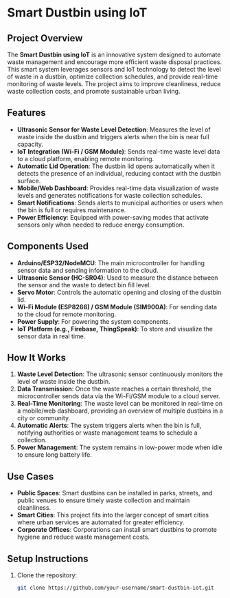 # Smart Dustbin using IoT

## Project Overview

The **Smart Dustbin using IoT** is an innovative system designed to automate waste management and encourage more efficient waste disposal practices. This smart system leverages sensors and IoT technology to detect the level of waste in a dustbin, optimize collection schedules, and provide real-time monitoring of waste levels. The project aims to improve cleanliness, reduce waste collection costs, and promote sustainable urban living.

## Features

- **Ultrasonic Sensor for Waste Level Detection**: Measures the level of waste inside the dustbin and triggers alerts when the bin is near full capacity.
- **IoT Integration (Wi-Fi / GSM Module)**: Sends real-time waste level data to a cloud platform, enabling remote monitoring.
- **Automatic Lid Operation**: The dustbin lid opens automatically when it detects the presence of an individual, reducing contact with the dustbin surface.
- **Mobile/Web Dashboard**: Provides real-time data visualization of waste levels and generates notifications for waste collection schedules.
- **Smart Notifications**: Sends alerts to municipal authorities or users when the bin is full or requires maintenance.
- **Power Efficiency**: Equipped with power-saving modes that activate sensors only when needed to reduce energy consumption.

## Components Used

- **Arduino/ESP32/NodeMCU**: The main microcontroller for handling sensor data and sending information to the cloud.
- **Ultrasonic Sensor (HC-SR04)**: Used to measure the distance between the sensor and the waste to detect bin fill level.
- **Servo Motor**: Controls the automatic opening and closing of the dustbin lid.
- **Wi-Fi Module (ESP8266) / GSM Module (SIM900A)**: For sending data to the cloud for remote monitoring.
- **Power Supply**: For powering the system components.
- **IoT Platform (e.g., Firebase, ThingSpeak)**: To store and visualize the sensor data in real time.

## How It Works

1. **Waste Level Detection**: The ultrasonic sensor continuously monitors the level of waste inside the dustbin.
2. **Data Transmission**: Once the waste reaches a certain threshold, the microcontroller sends data via the Wi-Fi/GSM module to a cloud server.
3. **Real-Time Monitoring**: The waste level can be monitored in real-time on a mobile/web dashboard, providing an overview of multiple dustbins in a city or community.
4. **Automatic Alerts**: The system triggers alerts when the bin is full, notifying authorities or waste management teams to schedule a collection.
5. **Power Management**: The system remains in low-power mode when idle to ensure long battery life.

## Use Cases

- **Public Spaces**: Smart dustbins can be installed in parks, streets, and public venues to ensure timely waste collection and maintain cleanliness.
- **Smart Cities**: This project fits into the larger concept of smart cities where urban services are automated for greater efficiency.
- **Corporate Offices**: Corporations can install smart dustbins to promote hygiene and reduce waste management costs.

## Setup Instructions

1. Clone the repository:  
   ```bash
   git clone https://github.com/your-username/smart-dustbin-iot.git
